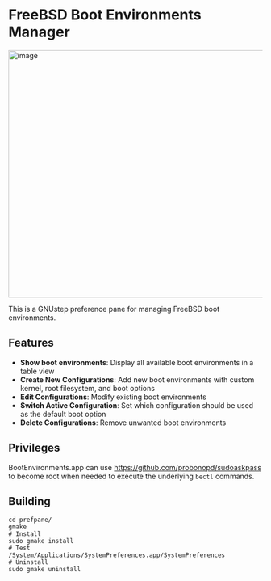 # FreeBSD Boot Environments Manager

<img width="602" height="490" alt="image" src="https://github.com/user-attachments/assets/f9fddfea-8801-49b5-8048-bcbec4133d1b" />

This is a GNUstep preference pane for managing FreeBSD boot environments.

## Features

- **Show boot environments**: Display all available boot environments in a table view
- **Create New Configurations**: Add new boot environments with custom kernel, root filesystem, and boot options
- **Edit Configurations**: Modify existing boot environments
- **Switch Active Configuration**: Set which configuration should be used as the default boot option
- **Delete Configurations**: Remove unwanted boot environments

## Privileges

BootEnvironments.app can use https://github.com/probonopd/sudoaskpass to become root when needed to execute the underlying `bectl` commands.

## Building

```
cd prefpane/
gmake
# Install
sudo gmake install
# Test
/System/Applications/SystemPreferences.app/SystemPreferences
# Uninstall
sudo gmake uninstall
```
